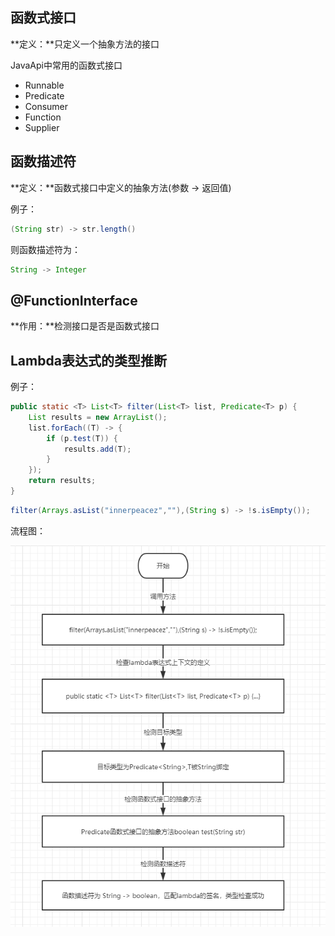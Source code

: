 ## 函数式接口

**定义：**只定义一个抽象方法的接口

JavaApi中常用的函数式接口

- Runnable
- Predicate
- Consumer
- Function
- Supplier

## 函数描述符

**定义：**函数式接口中定义的抽象方法(参数 -> 返回值)

例子：

```java
(String str) -> str.length()
```

则函数描述符为：

```java
String -> Integer
```

## @FunctionInterface

**作用：**检测接口是否是函数式接口

## Lambda表达式的类型推断

例子：

```java
public static <T> List<T> filter(List<T> list, Predicate<T> p) {
    List results = new ArrayList();
    list.forEach((T) -> {
        if (p.test(T)) {
            results.add(T);
        }
    });
    return results;
}
```

```java
filter(Arrays.asList("innerpeacez",""),(String s) -> !s.isEmpty());
```

流程图：

![1545285372515](../../images/1545285372515.png)

